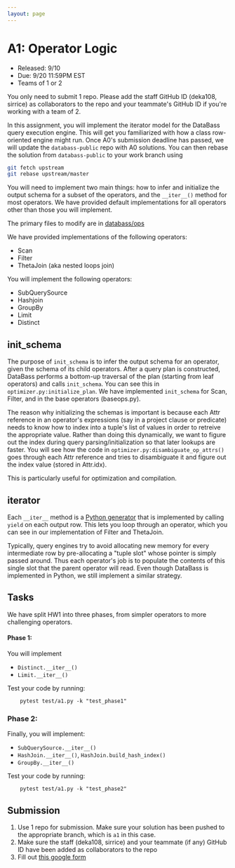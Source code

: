 ```yaml
---
layout: page
---
```


# A1: Operator Logic

* Released: 9/10
* Due: 9/20 11:59PM EST
* Teams of 1 or 2

You only need to submit 1 repo. Please add the staff GitHub ID (deka108, sirrice) as collaborators to the repo and your teammate's GitHub ID if you're working with a team of 2.

In this assignment, you will implement the iterator model for the DataBass query execution engine.  This will get you familiarized with how a class row-oriented engine might run.    Once A0's submission deadline has passed, we will update the `databass-public` repo with A0 solutions. You can then rebase the solution from `databass-public` to your work branch using

```bash
git fetch upstream
git rebase upstream/master
```

You will need to implement two main things: how to infer and initialize the output schema for a subset of the operators, and the `__iter__()` method for most operators.  We have provided default implementations for all operators other than those you will implement.

The primary files to modify are in [databass/ops](../databass/ops)

We have provided implementations of the following operators:

* Scan
* Filter
* ThetaJoin (aka nested loops join)

You will implement the following operators: 

* SubQuerySource
* Hashjoin
* GroupBy
* Limit
* Distinct

## init_schema

The purpose of `init_schema` is to infer the output schema for an operator, given the schema of its child operators.  After a query plan is constructed, DataBass performs a bottom-up traversal of the plan (starting from leaf operators) and calls `init_schema`.   You can see this in `optimizer.py:initialize_plan`.   We have implemented `init_schema` for Scan, Filter, and in the base operators (baseops.py).

The reason why initializing the schemas is important is because each Attr reference in an operator's expressions (say in a project clause or predicate) needs to know  how to index into a tuple's list of values in order to retreive the appropriate value.   Rather than doing this dynamically, we want to figure out the index during query parsing/initialization so that later lookups are faster.  You will see how the code in `optimizer.py:disambiguate_op_attrs()` goes through each Attr reference and tries to disambiguate it and figure out the index value (stored in Attr.idx).

This is particularly useful for optimization and compilation.

## iterator

Each `__iter__` method is a [Python generator](https://wiki.python.org/moin/Generators) that is implemented by calling `yield` on each output row.  This lets you loop through an operator, which you can see in our implementation of Filter and ThetaJoin.  

Typically, query engines try to avoid allocating new memory for every intermediate row by pre-allocating a "tuple slot" whose pointer is simply passed around.  Thus each operator's job is to populate the contents of this single slot that the parent operator will read.  Even though DataBass is implemented in Python, we still implement a similar strategy.


## Tasks

We have split HW1 into three phases, from simpler operators to more challenging operators.   

#### Phase 1:

You will implement

* `Distinct.__iter__()`
* `Limit.__iter__()`

Test your code by running:

        pytest test/a1.py -k "test_phase1"


### Phase 2:

Finally, you will implement:

* `SubQuerySource.__iter__()` 
* `HashJoin.__iter__()`, `HashJoin.build_hash_index()`
* `GroupBy.__iter__()`

Test your code by running:

        pytest test/a1.py -k "test_phase2"

## Submission

1. Use 1 repo for submission. Make sure your solution has been pushed to the appropriate branch, which is `a1` in this case.
2. Make sure the staff (deka108, sirrice) and your teammate (if any) GitHub ID have been added as collaborators to the repo
3. Fill out [this google form](https://forms.gle/G4rHEjnC3UZzjKht8)
